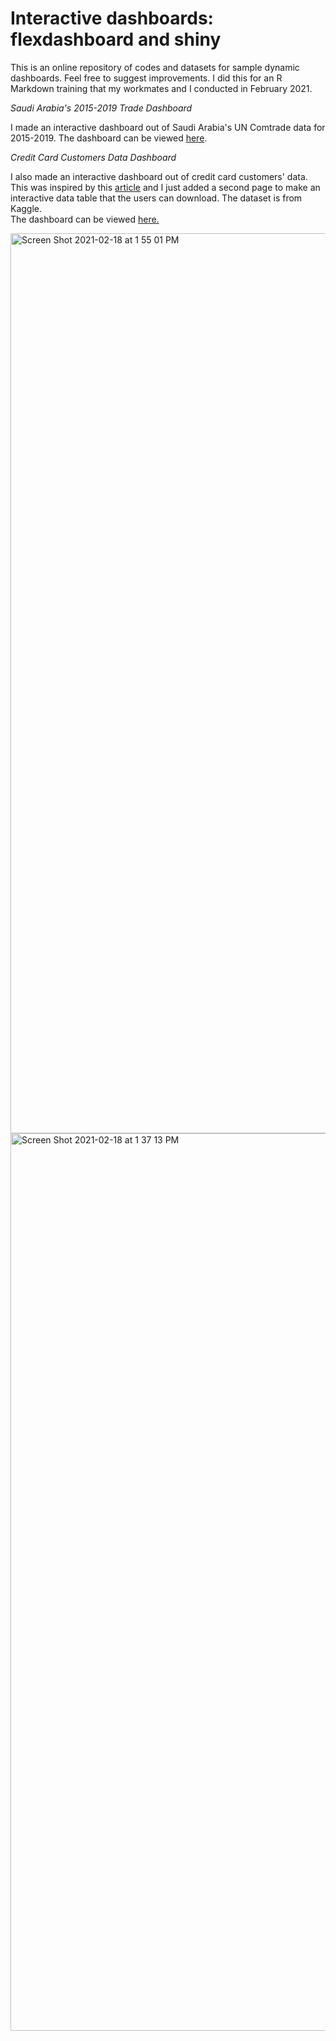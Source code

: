 # Interactive dashboards: flexdashboard and shiny

This is an online repository of codes and datasets for sample dynamic dashboards. Feel free to suggest improvements. I did this for an R Markdown training that my workmates and I conducted in February 2021. 

*Saudi Arabia's 2015-2019 Trade Dashboard*

I made an interactive dashboard out of Saudi Arabia's UN Comtrade data for 2015-2019. The dashboard can be viewed [here](https://gelijuani.shinyapps.io/sa_comtrade/).

*Credit Card Customers Data Dashboard*

I also made an interactive dashboard out of credit card customers' data. 
This was inspired by this [article](https://towardsdatascience.com/create-an-interactive-dashboard-with-shiny-flexdashboard-and-plotly-b1f025aebc9c) and I just added a second page to make an interactive data table that the users can download. The dataset is from Kaggle.  
The dashboard can be viewed [here.](https://gelijuani.shinyapps.io/credit/)

<img width="1440" alt="Screen Shot 2021-02-18 at 1 55 01 PM" src="https://user-images.githubusercontent.com/71627874/108312040-06331480-71f1-11eb-92fa-ed9ad48129fc.png">

<img width="1436" alt="Screen Shot 2021-02-18 at 1 37 13 PM" src="https://user-images.githubusercontent.com/71627874/108310948-3c6f9480-71ef-11eb-81b0-652fa949d7c7.png">


